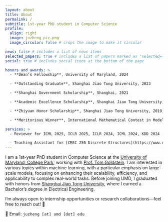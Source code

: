 ```yaml
---
layout: about
title: About
permalink: /
subtitle: 1st-year PhD student in Computer Science
profile:
  align: right
  image: juzheng_pic.png
  image_circular: false # crops the image to make it circular

news: false # includes a list of news items
selected_papers: true # includes a list of papers marked as "selected={true}"
social: true # includes social icons at the bottom of the page

honors_and_awards: >
  - **Dean's Fellowship**, University of Maryland, 2024

  - **Outstanding Graduate**, Shanghai Jiao Tong University, 2023

  - **Shanghai Government Scholarship**, Shanghai, 2021

  - **Academic Excellence Scholarship**, Shanghai Jiao Tong University, 2020, 2021, 2022

  - **Zhiyuan Honor Scholarship**, Shanghai Jiao Tong University, 2019, 2020, 2021, 2022

  - **Meritorious Winner**, International Mathematical Contest in Modeling, 2021

services: >
  - Reviewer for ICML 2025, ICLR 2025, ICLR 2024, ICML 2024, KDD 2024

  - Teaching Assistant for [CMSC 250 Discrete Structures](https://www.cs.umd.edu/class/fall2024/cmsc250-010X/), Fall 2024
---
```


I am a 1st-year PhD student in Computer Science at the [University of Maryland, College Park](https://www.cs.umd.edu), working with [Prof. Tom Goldstein](https://www.cs.umd.edu/~tomg/). 
I am interested in various topics within machine learning, with a particular emphasis on large-scale models, focusing on enhancing their scalability, efficiency, and applicability to complex real-world tasks.
Before joining UMD, I graduated with honors from [Shanghai Jiao Tong University](https://en.sjtu.edu.cn), where I earned a Bachelor’s degree in Electrical Engineering.

I’m always open to internship opportunities or research collaborations—feel free to reach out! 🤝

📧 Email: <span style="font-family: monospace; font-size: 0.9em;">juzheng [at] umd [dot] edu</span>